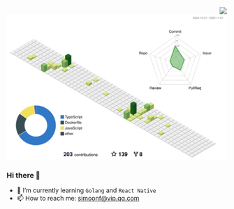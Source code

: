 <img align="right" src="https://github-readme-stats.vercel.app/api?username=Simoon-F&show_icons=true" />

<!-- <img align="right" src="https://github-readme-stats.vercel.app/api/top-langs/?username=Simoon-F&layout=compact&langs_count=8" /> -->


![](./profile-3d-contrib/profile-green-animate.svg)


### Hi there 👋

- 🌱 I’m currently learning `Golang` and `React Native`
- 📫 How to reach me: simoonf@vip.qq.com

<!--
**Simoon-F/Simoon-F** is a ✨ _special_ ✨ repository because its `README.md` (this file) appears on your GitHub profile.

Here are some ideas to get you started:

- 🔭 I’m currently working on ...
- 🌱 I’m currently learning ...
- 👯 I’m looking to collaborate on ...
- 🤔 I’m looking for help with ...
- 💬 Ask me about ...
- 📫 How to reach me: ...
- 😄 Pronouns: ...
- ⚡ Fun fact: ...
-->


